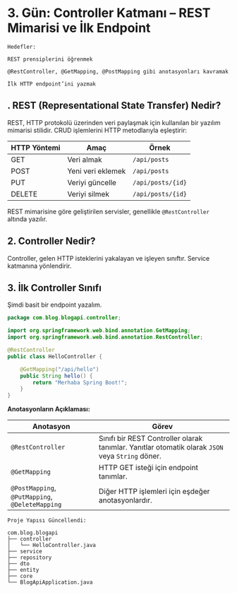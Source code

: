 # 3. Gün: Controller Katmanı – REST Mimarisi ve İlk Endpoint

```
Hedefler:

REST prensiplerini öğrenmek

@RestController, @GetMapping, @PostMapping gibi anotasyonları kavramak

İlk HTTP endpoint’ini yazmak
```

## . REST (Representational State Transfer) Nedir?

REST, HTTP protokolü üzerinden veri paylaşmak için kullanılan bir yazılım mimarisi stilidir. CRUD işlemlerini HTTP metodlarıyla eşleştirir:

| HTTP Yöntemi | Amaç              | Örnek             |
| ------------ | ----------------- | ----------------- |
| GET          | Veri almak        | `/api/posts`      |
| POST         | Yeni veri eklemek | `/api/posts`      |
| PUT          | Veriyi güncelle   | `/api/posts/{id}` |
| DELETE       | Veriyi silmek     | `/api/posts/{id}` |

REST mimarisine göre geliştirilen servisler, genellikle `@RestController` altında yazılır.

## 2. Controller Nedir?
Controller, gelen HTTP isteklerini yakalayan ve işleyen sınıftır. Service katmanına yönlendirir.

## 3. İlk Controller Sınıfı

Şimdi basit bir endpoint yazalım.

```Java
package com.blog.blogapi.controller;

import org.springframework.web.bind.annotation.GetMapping;
import org.springframework.web.bind.annotation.RestController;

@RestController
public class HelloController {

    @GetMapping("/api/hello")
    public String hello() {
        return "Merhaba Spring Boot!";
    }
}
```

__Anotasyonların Açıklaması:__

| Anotasyon                                       | Görev                                                                                            |
| ----------------------------------------------- | ------------------------------------------------------------------------------------------------ |
| `@RestController`                               | Sınıfı bir REST Controller olarak tanımlar. Yanıtlar otomatik olarak `JSON` veya `String` döner. |
| `@GetMapping`                                   | HTTP GET isteği için endpoint tanımlar.                                                          |
| `@PostMapping`, `@PutMapping`, `@DeleteMapping` | Diğer HTTP işlemleri için eşdeğer anotasyonlardır.                                               |


`Proje Yapısı Güncellendi:`

```
com.blog.blogapi
├── controller
│   └── HelloController.java
├── service
├── repository
├── dto
├── entity
├── core
└── BlogApiApplication.java
```